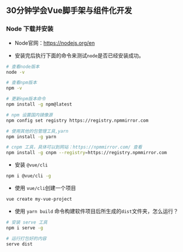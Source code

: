 ## 30分钟学会Vue脚手架与组件化开发

### Node 下载并安装

- Node官网：https://nodejs.org/en

- 安装完后执行下面的命令来测试`node`是否已经安装成功。

```sh
# 查看node版本
node -v

# 查看npm版本
npm -v

# 更新npm版本命令
npm install -g npm@latest

# npm 设置国内镜像源
npm config set registry https://registry.npmmirror.com

# 使用其他的包管理工具,yarn
npm install -g yarn

# cnpm 工具，具体可以到网站：https://npmmirror.com/ 查看
npm install -g cnpm --registry=https://registry.npmmirror.com
```

- 安装 `@vue/cli`

```sh
npm i @vue/cli -g
```

- 使用 `vue/cli`创建一个项目

```sh
vue create my-vue-project
```

- 使用 `yarn build` 命令构建软件项目后所生成的`dist`文件夹，怎么运行？

```sh
# 安装 serve 工具
npm i serve -g

# 运行打包好的内容
serve dist
```

